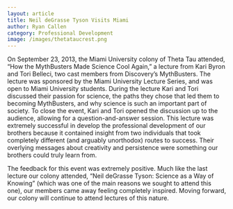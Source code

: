 ```yaml
---
layout: article
title: Neil deGrasse Tyson Visits Miami
author: Ryan Callen
category: Professional Development
image: /images/thetataucrest.png
---
```


On September 23, 2013, the Miami University colony of Theta Tau attended, “How the MythBusters Made Science Cool Again,” a lecture from Kari Byron and Tori Belleci, two cast members from Discovery’s MythBusters. The lecture was sponsored by the Miami University Lecture Series, and was open to Miami University students. During the lecture Kari and Tori discussed their passion for science, the paths they chose that led them to becoming MythBusters, and why science is such an important part of society. To close the event, Kari and Tori opened the discussion up to the audience, allowing for a question-and-answer session. This lecture was extremely successful in develop the professional development of our brothers because it contained insight from two individuals that took completely different (and arguably unorthodox) routes to success. Their overlying messages about creativity and persistence were something our brothers could truly learn from. 

The feedback for this event was extremely positive. Much like the last lecture our colony attended, “Neil deGrasse Tyson: Science as a Way of Knowing” (which was one of the main reasons we sought to attend this one), our members came away feeling completely inspired. Moving forward, our colony will continue to attend lectures of this nature.